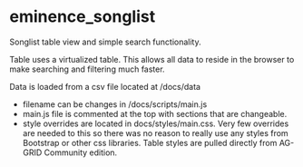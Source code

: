 # eminence_songlist

Songlist table view and simple search functionality.

Table uses a virtualized table.  This allows all data to reside in the browser to make searching and filtering much faster.

Data is loaded from a csv file located at /docs/data
  - filename can be changes in /docs/scripts/main.js
  - main.js file is commented at the top with sections that are changeable.
  - style overrides are located in docs/styles/main.css.  Very few overrides are needed to this so there was no reason to really use any styles from Bootstrap or other css libraries.  Table styles are pulled directly from AG-GRID Community edition.
